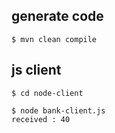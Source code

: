 ## generate code

```shell
$ mvn clean compile
```

## js client

```shell
$ cd node-client

$ node bank-client.js
received : 40
```
